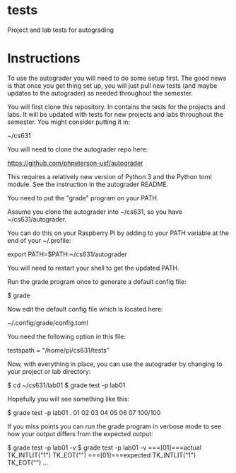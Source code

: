 # tests
Project and lab tests for autograding

# Instructions

To use the autograder you will need to do some setup first. The good news is that once you get thing set up, you will just pull new tests (and maybe updates to the autograder) as needed throughout the semester.

You will first clone this repository. In contains the tests for the projects and labs. It will be updated with tests for new projects and labs throughout the semester. You might consider putting it in: 

~/cs631

You will need to clone the autograder repo here:

https://github.com/phpeterson-usf/autograder

This requires a relatively new version of Python 3 and the Python toml module. See the instruction in the autograder README.

You need to put the "grade" program on your PATH.

Assume you clone the autograder into ~/cs631, so you have ~/cs631/autograder.

You can do this on your Raspberry Pi by adding to your PATH variable at the end of your ~/.profile:

export PATH=$PATH:~/cs631/autograder

You will need to restart your shell to get the updated PATH.

Run the grade program once to generate a default config file:

$ grade

Now edit the default config file which is located here:

~/.config/grade/config.toml

You need the following option in this file:

testspath = "/home/pi/cs631/tests"

Now, with everything in place, you can use the autograder by changing to your project or lab directory:

$ cd ~/cs631/lab01
$ grade test -p lab01

Hopefully you will see something like this:

$ grade test -p lab01
. 01 02 03 04 05 06 07 100/100

If you miss points you can run the grade program in verbose mode to see how your output differs from the expected output:

$ grade test -p lab01 -v
$ grade test -p lab01 -v
===[01]===actual
TK_INTLIT("1")
TK_EOT("")
===[01]===expected
TK_INTLIT("1")
TK_EOT("")
...



